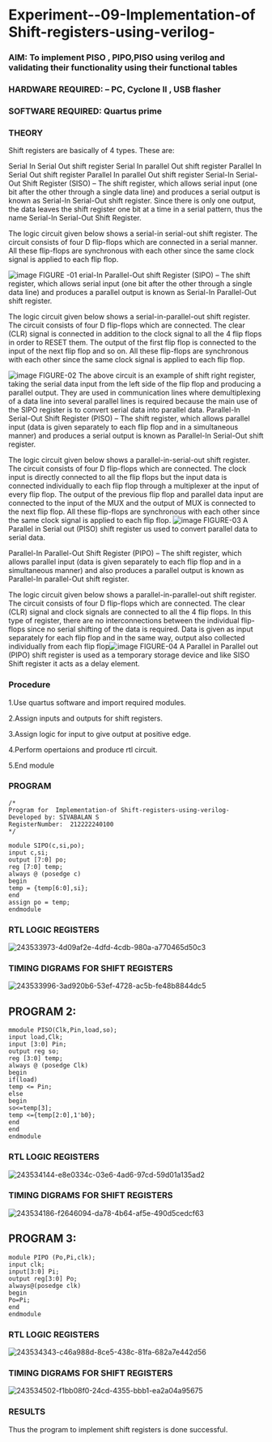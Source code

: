 
# Experiment--09-Implementation-of Shift-registers-using-verilog-
### AIM: To implement PISO , PIPO,PISO  using verilog and validating their functionality using their functional tables
### HARDWARE REQUIRED:  – PC, Cyclone II , USB flasher
### SOFTWARE REQUIRED:   Quartus prime
### THEORY 
Shift registers are basically of 4 types. These are:

Serial In Serial Out shift register
Serial In parallel Out shift register
Parallel In Serial Out shift register
Parallel In parallel Out shift register
Serial-In Serial-Out Shift Register (SISO) –
The shift register, which allows serial input (one bit after the other through a single data line) and produces a serial output is known as Serial-In Serial-Out shift register. Since there is only one output, the data leaves the shift register one bit at a time in a serial pattern, thus the name Serial-In Serial-Out Shift Register.

The logic circuit given below shows a serial-in serial-out shift register. The circuit consists of four D flip-flops which are connected in a serial manner. All these flip-flops are synchronous with each other since the same clock signal is applied to each flip flop.

![image](https://user-images.githubusercontent.com/36288975/172337366-540cc45e-11fe-4cce-9503-560dc704bc7d.png)
FIGURE -01 
erial-In Parallel-Out shift Register (SIPO) –
The shift register, which allows serial input (one bit after the other through a single data line) and produces a parallel output is known as Serial-In Parallel-Out shift register.

The logic circuit given below shows a serial-in-parallel-out shift register. The circuit consists of four D flip-flops which are connected. The clear (CLR) signal is connected in addition to the clock signal to all the 4 flip flops in order to RESET them. The output of the first flip flop is connected to the input of the next flip flop and so on. All these flip-flops are synchronous with each other since the same clock signal is applied to each flip flop.

![image](https://user-images.githubusercontent.com/36288975/172337438-03416c7e-7c9d-4939-ba34-c355b9fc79c5.png)
FIGURE-02
The above circuit is an example of shift right register, taking the serial data input from the left side of the flip flop and producing a parallel output. They are used in communication lines where demultiplexing of a data line into several parallel lines is required because the main use of the SIPO register is to convert serial data into parallel data.
Parallel-In Serial-Out Shift Register (PISO) –
The shift register, which allows parallel input (data is given separately to each flip flop and in a simultaneous manner) and produces a serial output is known as Parallel-In Serial-Out shift register.

The logic circuit given below shows a parallel-in-serial-out shift register. The circuit consists of four D flip-flops which are connected. The clock input is directly connected to all the flip flops but the input data is connected individually to each flip flop through a multiplexer at the input of every flip flop. The output of the previous flip flop and parallel data input are connected to the input of the MUX and the output of MUX is connected to the next flip flop. All these flip-flops are synchronous with each other since the same clock signal is applied to each flip flop.
![image](https://user-images.githubusercontent.com/36288975/172337544-1632407f-1743-4b17-b480-00663d01e59f.png)
FIGURE-03
A Parallel in Serial out (PISO) shift register us used to convert parallel data to serial data.

Parallel-In Parallel-Out Shift Register (PIPO) –
The shift register, which allows parallel input (data is given separately to each flip flop and in a simultaneous manner) and also produces a parallel output is known as Parallel-In parallel-Out shift register.

The logic circuit given below shows a parallel-in-parallel-out shift register. The circuit consists of four D flip-flops which are connected. The clear (CLR) signal and clock signals are connected to all the 4 flip flops. In this type of register, there are no interconnections between the individual flip-flops since no serial shifting of the data is required. Data is given as input separately for each flip flop and in the same way, output also collected individually from each flip flop![image](https://user-images.githubusercontent.com/36288975/172337661-babb1f90-6286-4d14-8cbd-26a380ee085e.png)
FIGURE-04
A Parallel in Parallel out (PIPO) shift register is used as a temporary storage device and like SISO Shift register it acts as a delay element.

### Procedure
1.Use quartus software and import required modules. 

2.Assign inputs and outputs for shift registers. 

3.Assign logic for input to give output at positive edge. 

4.Perform opertaions and produce rtl circuit. 

5.End module

### PROGRAM  
```
/*
Program for  Implementation-of Shift-registers-using-verilog-
Developed by: SIVABALAN S
RegisterNumber:  212222240100
*/

module SIPO(c,si,po);
input c,si;
output [7:0] po;
reg [7:0] temp;
always @ (posedge c)
begin
temp = {temp[6:0],si};
end
assign po = temp;
endmodule 
```

### RTL LOGIC  REGISTERS   
![243533973-4d09af2e-4dfd-4cdb-980a-a770465d50c3](https://github.com/sivabalan28/Exercise-09-Shift-registers-using-verilog-/assets/113497347/dd023a46-b524-4982-b88f-3b9249eaafbe)

### TIMING DIGRAMS FOR SHIFT REGISTERS
![243533996-3ad920b6-53ef-4728-ac5b-fe48b8844dc5](https://github.com/sivabalan28/Exercise-09-Shift-registers-using-verilog-/assets/113497347/3c0107a6-580b-4c39-9a0d-f2ceb9ea459b)

## PROGRAM 2:
```
mmodule PISO(Clk,Pin,load,so);
input load,Clk;
input [3:0] Pin;
output reg so;
reg [3:0] temp;
always @ (posedge Clk)
begin 
if(load)
temp <= Pin;
else
begin
so<=temp[3];
temp <={temp[2:0],1'b0};
end
end
endmodule
```

### RTL LOGIC  REGISTERS   
![243534144-e8e0334c-03e6-4ad6-97cd-59d01a135ad2](https://github.com/sivabalan28/Exercise-09-Shift-registers-using-verilog-/assets/113497347/46b6abd2-f1c9-40e7-a9c2-27dca99e3b95)

### TIMING DIGRAMS FOR SHIFT REGISTERS
![243534186-f2646094-da78-4b64-af5e-490d5cedcf63](https://github.com/sivabalan28/Exercise-09-Shift-registers-using-verilog-/assets/113497347/a367fd50-4378-42bc-8a9f-bc4b052a20fb)

## PROGRAM 3:
 ```
 module PIPO (Po,Pi,clk);
input clk;
input[3:0] Pi;
output reg[3:0] Po;
always@(posedge clk)
begin
Po=Pi;
end 
endmodule
```

### RTL LOGIC  REGISTERS   
![243534343-c46a988d-8ce5-438c-81fa-682a7e442d56](https://github.com/sivabalan28/Exercise-09-Shift-registers-using-verilog-/assets/113497347/399404e4-bba1-4a2e-8e55-d7dba5e9c788)

### TIMING DIGRAMS FOR SHIFT REGISTERS
![243534502-f1bb08f0-24cd-4355-bbb1-ea2a04a95675](https://github.com/sivabalan28/Exercise-09-Shift-registers-using-verilog-/assets/113497347/84df2030-9691-4f6c-b4ea-a00bfa8f951b)

### RESULTS 
Thus the program to implement shift registers is done successful.
